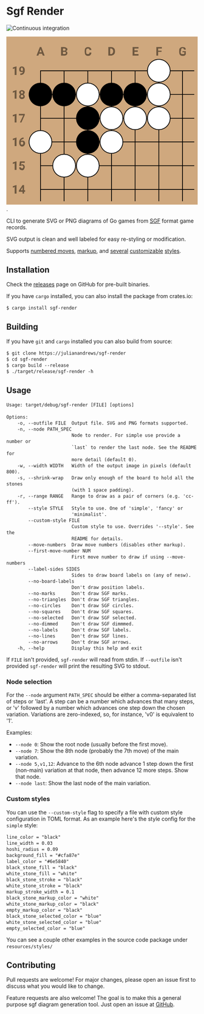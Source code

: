 # Sgf Render

![Continuous integration](https://github.com/julianandrews/sgf-render/workflows/Continuous%20integration/badge.svg)

![Cho Chikun Elementary, Problem 45](demo/prob45.svg).

CLI to generate SVG or PNG diagrams of Go games from
[SGF](https://www.red-bean.com/sgf/) format game records.

SVG output is clean and well labeled for easy re-styling or modification.

Supports [numbered
moves](https://raw.githubusercontent.com/julianandrews/sgf-render/master/demo/simple-numbered.svg),
[markup](https://raw.githubusercontent.com/julianandrews/sgf-render/master/demo/markup.svg),
and
[several](https://raw.githubusercontent.com/julianandrews/sgf-render/master/demo/minimalist-numbered.svg)
[customizable](https://raw.githubusercontent.com/julianandrews/sgf-render/master/demo/wacky.svg)
[styles](https://raw.githubusercontent.com/julianandrews/sgf-render/master/demo/prob45-fancy.svg).

## Installation

Check the [releases](https://github.com/julianandrews/sgf-render/releases) page
on GitHub for pre-built binaries.

If you have `cargo` installed, you can also install the package from crates.io:

```
$ cargo install sgf-render
```

## Building

If you have `git` and `cargo` installed you can also build from source:

```
$ git clone https://julianandrews/sgf-render
$ cd sgf-render
$ cargo build --release
$ ./target/release/sgf-render -h
```

## Usage

```
Usage: target/debug/sgf-render [FILE] [options]

Options:
    -o, --outfile FILE  Output file. SVG and PNG formats supported.
    -n, --node PATH_SPEC
                        Node to render. For simple use provide a number or
                        `last` to render the last node. See the README for
                        more detail (default 0).
    -w, --width WIDTH   Width of the output image in pixels (default 800).
    -s, --shrink-wrap   Draw only enough of the board to hold all the stones
                        (with 1 space padding).
    -r, --range RANGE   Range to draw as a pair of corners (e.g. 'cc-ff').
        --style STYLE   Style to use. One of 'simple', 'fancy' or
                        'minimalist'.
        --custom-style FILE
                        Custom style to use. Overrides '--style'. See the
                        README for details.
        --move-numbers  Draw move numbers (disables other markup).
        --first-move-number NUM
                        First move number to draw if using --move-numbers
        --label-sides SIDES
                        Sides to draw board labels on (any of nesw).
        --no-board-labels
                        Don't draw position labels.
        --no-marks      Don't draw SGF marks.
        --no-triangles  Don't draw SGF triangles.
        --no-circles    Don't draw SGF circles.
        --no-squares    Don't draw SGF squares.
        --no-selected   Don't draw SGF selected.
        --no-dimmed     Don't draw SGF dimmmed.
        --no-labels     Don't draw SGF labels.
        --no-lines      Don't draw SGF lines.
        --no-arrows     Don't draw SGF arrows.
    -h, --help          Display this help and exit
```

If `FILE` isn't provided, `sgf-render` will read from stdin. If `--outfile`
isn't provided `sgf-render` will print the resulting SVG to stdout.

### Node selection

For the `--node` argument `PATH_SPEC` should be either a comma-separated list
of steps or 'last'.  A step can be a number which advances that many steps, or
'v' followed by a number which advances one step down the chosen variation.
Variations are zero-indexed, so, for instance, 'v0' is equivalent to '1'.

Examples:

- `--node 0`: Show the root node (usually before the first move).
- `--node 7`: Show the 8th node (probably the 7th move) of the main variation.
- `--node 5,v1,12`: Advance to the 6th node advance 1 step down the first
  (non-main) variation at that node, then advance 12 more steps. Show that
  node.
- `--node last`: Show the last node of the main variation.

### Custom styles

You can use the `--custom-style` flag to specify a file with custom style
configuration in TOML format. As an example here's the style config for the
`simple` style:

```
line_color = "black"
line_width = 0.03
hoshi_radius = 0.09
background_fill = "#cfa87e"
label_color = "#6e5840"
black_stone_fill = "black"
white_stone_fill = "white"
black_stone_stroke = "black"
white_stone_stroke = "black"
markup_stroke_width = 0.1
black_stone_markup_color = "white"
white_stone_markup_color = "black"
empty_markup_color = "black"
black_stone_selected_color = "blue"
white_stone_selected_color = "blue"
empty_selected_color = "blue"
```

You can see a couple other examples in the source code package under
`resources/styles/`

## Contributing
Pull requests are welcome! For major changes, please open an issue first to
discuss what you would like to change.

Feature requests are also welcome! The goal is to make this a general purpose
sgf diagram generation tool. Just open an issue at
[GitHub](https://github.com/julianandrews/sgf-render/issues).
